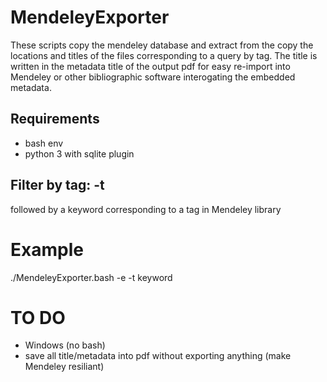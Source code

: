 # MendeleyExporter
These scripts copy the mendeley database and extract from the copy the locations and titles of the files corresponding to a query by tag. The title is written in the metadata title of the output pdf for easy re-import into Mendeley or other bibliographic software interogating the embedded metadata.

## Requirements
- bash env
- python 3 with sqlite plugin

## Filter by tag: -t

followed by a keyword corresponding to a tag in Mendeley library

# Example

./MendeleyExporter.bash -e -t keyword

# TO DO
- Windows (no bash)
- save all title/metadata into pdf without exporting anything (make Mendeley resiliant)
